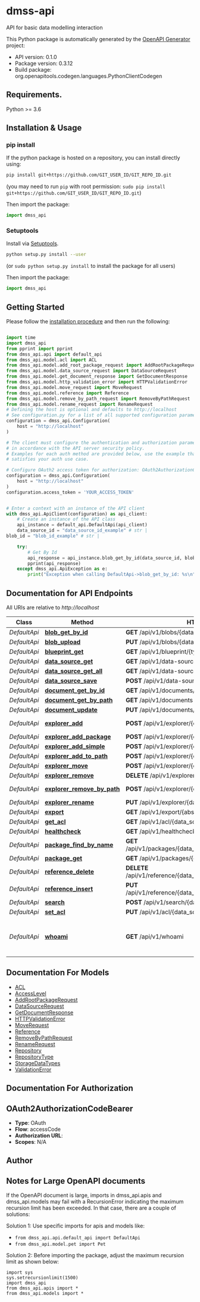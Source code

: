 # dmss-api
API for basic data modelling interaction

This Python package is automatically generated by the [OpenAPI Generator](https://openapi-generator.tech) project:

- API version: 0.1.0
- Package version: 0.3.12
- Build package: org.openapitools.codegen.languages.PythonClientCodegen

## Requirements.

Python >= 3.6

## Installation & Usage
### pip install

If the python package is hosted on a repository, you can install directly using:

```sh
pip install git+https://github.com/GIT_USER_ID/GIT_REPO_ID.git
```
(you may need to run `pip` with root permission: `sudo pip install git+https://github.com/GIT_USER_ID/GIT_REPO_ID.git`)

Then import the package:
```python
import dmss_api
```

### Setuptools

Install via [Setuptools](http://pypi.python.org/pypi/setuptools).

```sh
python setup.py install --user
```
(or `sudo python setup.py install` to install the package for all users)

Then import the package:
```python
import dmss_api
```

## Getting Started

Please follow the [installation procedure](#installation--usage) and then run the following:

```python

import time
import dmss_api
from pprint import pprint
from dmss_api.api import default_api
from dmss_api.model.acl import ACL
from dmss_api.model.add_root_package_request import AddRootPackageRequest
from dmss_api.model.data_source_request import DataSourceRequest
from dmss_api.model.get_document_response import GetDocumentResponse
from dmss_api.model.http_validation_error import HTTPValidationError
from dmss_api.model.move_request import MoveRequest
from dmss_api.model.reference import Reference
from dmss_api.model.remove_by_path_request import RemoveByPathRequest
from dmss_api.model.rename_request import RenameRequest
# Defining the host is optional and defaults to http://localhost
# See configuration.py for a list of all supported configuration parameters.
configuration = dmss_api.Configuration(
    host = "http://localhost"
)

# The client must configure the authentication and authorization parameters
# in accordance with the API server security policy.
# Examples for each auth method are provided below, use the example that
# satisfies your auth use case.

# Configure OAuth2 access token for authorization: OAuth2AuthorizationCodeBearer
configuration = dmss_api.Configuration(
    host = "http://localhost"
)
configuration.access_token = 'YOUR_ACCESS_TOKEN'


# Enter a context with an instance of the API client
with dmss_api.ApiClient(configuration) as api_client:
    # Create an instance of the API class
    api_instance = default_api.DefaultApi(api_client)
    data_source_id = "data_source_id_example" # str | 
blob_id = "blob_id_example" # str | 

    try:
        # Get By Id
        api_response = api_instance.blob_get_by_id(data_source_id, blob_id)
        pprint(api_response)
    except dmss_api.ApiException as e:
        print("Exception when calling DefaultApi->blob_get_by_id: %s\n" % e)
```

## Documentation for API Endpoints

All URIs are relative to *http://localhost*

Class | Method | HTTP request | Description
------------ | ------------- | ------------- | -------------
*DefaultApi* | [**blob_get_by_id**](docs/DefaultApi.md#blob_get_by_id) | **GET** /api/v1/blobs/{data_source_id}/{blob_id} | Get By Id
*DefaultApi* | [**blob_upload**](docs/DefaultApi.md#blob_upload) | **PUT** /api/v1/blobs/{data_source_id}/{blob_id} | Upload
*DefaultApi* | [**blueprint_get**](docs/DefaultApi.md#blueprint_get) | **GET** /api/v1/blueprint/{type_ref} | Get Blueprint
*DefaultApi* | [**data_source_get**](docs/DefaultApi.md#data_source_get) | **GET** /api/v1/data-sources/{data_source_id} | Get
*DefaultApi* | [**data_source_get_all**](docs/DefaultApi.md#data_source_get_all) | **GET** /api/v1/data-sources | Get All
*DefaultApi* | [**data_source_save**](docs/DefaultApi.md#data_source_save) | **POST** /api/v1/data-sources/{data_source_id} | Save
*DefaultApi* | [**document_get_by_id**](docs/DefaultApi.md#document_get_by_id) | **GET** /api/v1/documents/{data_source_id}/{document_id} | Get By Id
*DefaultApi* | [**document_get_by_path**](docs/DefaultApi.md#document_get_by_path) | **GET** /api/v1/documents-by-path/{data_source_id} | Get By Path
*DefaultApi* | [**document_update**](docs/DefaultApi.md#document_update) | **PUT** /api/v1/documents/{data_source_id}/{document_id} | Update
*DefaultApi* | [**explorer_add**](docs/DefaultApi.md#explorer_add) | **POST** /api/v1/explorer/{data_source_id}/{dotted_id} | Add By Parent Id
*DefaultApi* | [**explorer_add_package**](docs/DefaultApi.md#explorer_add_package) | **POST** /api/v1/explorer/{data_source_id}/add-package | Add Package
*DefaultApi* | [**explorer_add_simple**](docs/DefaultApi.md#explorer_add_simple) | **POST** /api/v1/explorer/{data_source_id}/add-raw | Add Raw
*DefaultApi* | [**explorer_add_to_path**](docs/DefaultApi.md#explorer_add_to_path) | **POST** /api/v1/explorer/{data_source_id}/add-to-path | Add To Path
*DefaultApi* | [**explorer_move**](docs/DefaultApi.md#explorer_move) | **POST** /api/v1/explorer/{data_source_id}/move | Move
*DefaultApi* | [**explorer_remove**](docs/DefaultApi.md#explorer_remove) | **DELETE** /api/v1/explorer/{data_source_id}/{dotted_id} | Remove
*DefaultApi* | [**explorer_remove_by_path**](docs/DefaultApi.md#explorer_remove_by_path) | **POST** /api/v1/explorer/{data_source_id}/remove-by-path | Remove By Path
*DefaultApi* | [**explorer_rename**](docs/DefaultApi.md#explorer_rename) | **PUT** /api/v1/explorer/{data_source_id}/rename | Rename
*DefaultApi* | [**export**](docs/DefaultApi.md#export) | **GET** /api/v1/export/{absolute_document_ref} | Export
*DefaultApi* | [**get_acl**](docs/DefaultApi.md#get_acl) | **GET** /api/v1/acl/{data_source_id}/{document_id} | Get Acl
*DefaultApi* | [**healthcheck**](docs/DefaultApi.md#healthcheck) | **GET** /api/v1/healthcheck | Healthcheck
*DefaultApi* | [**package_find_by_name**](docs/DefaultApi.md#package_find_by_name) | **GET** /api/v1/packages/{data_source_id}/findByName/{name} | Find By Name
*DefaultApi* | [**package_get**](docs/DefaultApi.md#package_get) | **GET** /api/v1/packages/{data_source_id} | Get
*DefaultApi* | [**reference_delete**](docs/DefaultApi.md#reference_delete) | **DELETE** /api/v1/reference/{data_source_id}/{document_dotted_id} | Delete Reference
*DefaultApi* | [**reference_insert**](docs/DefaultApi.md#reference_insert) | **PUT** /api/v1/reference/{data_source_id}/{document_dotted_id} | Insert Reference
*DefaultApi* | [**search**](docs/DefaultApi.md#search) | **POST** /api/v1/search/{data_source_id} | Search
*DefaultApi* | [**set_acl**](docs/DefaultApi.md#set_acl) | **PUT** /api/v1/acl/{data_source_id}/{document_id} | Set Acl
*DefaultApi* | [**whoami**](docs/DefaultApi.md#whoami) | **GET** /api/v1/whoami | Get Information On Authenticated User


## Documentation For Models

 - [ACL](docs/ACL.md)
 - [AccessLevel](docs/AccessLevel.md)
 - [AddRootPackageRequest](docs/AddRootPackageRequest.md)
 - [DataSourceRequest](docs/DataSourceRequest.md)
 - [GetDocumentResponse](docs/GetDocumentResponse.md)
 - [HTTPValidationError](docs/HTTPValidationError.md)
 - [MoveRequest](docs/MoveRequest.md)
 - [Reference](docs/Reference.md)
 - [RemoveByPathRequest](docs/RemoveByPathRequest.md)
 - [RenameRequest](docs/RenameRequest.md)
 - [Repository](docs/Repository.md)
 - [RepositoryType](docs/RepositoryType.md)
 - [StorageDataTypes](docs/StorageDataTypes.md)
 - [ValidationError](docs/ValidationError.md)


## Documentation For Authorization


## OAuth2AuthorizationCodeBearer

- **Type**: OAuth
- **Flow**: accessCode
- **Authorization URL**: 
- **Scopes**: N/A


## Author




## Notes for Large OpenAPI documents
If the OpenAPI document is large, imports in dmss_api.apis and dmss_api.models may fail with a
RecursionError indicating the maximum recursion limit has been exceeded. In that case, there are a couple of solutions:

Solution 1:
Use specific imports for apis and models like:
- `from dmss_api.api.default_api import DefaultApi`
- `from dmss_api.model.pet import Pet`

Solution 2:
Before importing the package, adjust the maximum recursion limit as shown below:
```
import sys
sys.setrecursionlimit(1500)
import dmss_api
from dmss_api.apis import *
from dmss_api.models import *
```

